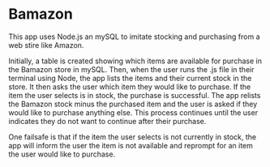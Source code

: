 # Bamazon

This app uses Node.js an mySQL to imitate stocking and purchasing from a web stire like Amazon.

Initially, a table is created showing which items are available for purchase in the Bamazon store in mySQL. Then, when the user runs the .js file in their terminal using Node, the app lists the items and their current stock in the store. It then asks the user which item they would like to purchase. If the item the user selects is in stock, the purchase is successful. The app relists the Bamazon stock minus the purchased item and the user is asked if they would like to purchase anything else. This process continues until the user indicates they do not want to continue after their purchase.

One failsafe is that if the item the user selects is not currently in stock, the app will inform the user the item is not available and reprompt for an item the user would like to purchase.
